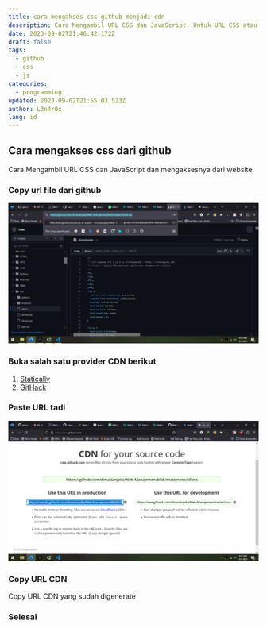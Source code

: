 ```yaml
---
title: cara mengakses css github menjadi cdn
description: Cara Mengambil URL CSS dan JavaScript. Untuk URL CSS atau JavaScript dan mengaksesnya dari website
date: 2023-09-02T21:46:42.172Z
draft: false
tags:
  - github
  - css
  - js
categories:
  - programming
updated: 2023-09-02T21:55:03.523Z
author: L3n4r0x
lang: id
---
```


## Cara mengakses css dari github
Cara Mengambil URL CSS dan JavaScript dan mengaksesnya dari website.

### Copy url file dari github
![Copy file url dari situs github](/2023/09/cara-mengakses-css-github-menjadi-cdn/image.png)

### Buka salah satu provider CDN berikut

1. [Statically](https://statically.io/)
2. [GitHack](https://raw.githack.com/)

### Paste URL tadi

![Paste URL ke Provider CDN](/2023/09/cara-mengakses-css-github-menjadi-cdn/paste-url.png)

### Copy URL CDN

Copy URL CDN yang sudah digenerate

### Selesai